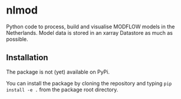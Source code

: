 # nlmod
Python code to process, build and visualise MODFLOW models in the Netherlands. Model data is stored in an xarray Datastore as much as possible.

## Installation

The package is not (yet) available on PyPi. 

You can install the package by cloning the repository and
typing `pip install -e .` from the package root directory.
